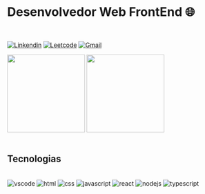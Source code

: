 # Desenvolvedor Web FrontEnd 🌐

<br/>

[![Linkendin](https://img.shields.io/badge/LinkedIn-0077B5?style=for-the-badge&logo=linkedin&logoColor=white)](https://www.linkedin.com/in/guilherme-zuriel/)
[![Leetcode](https://img.shields.io/badge/-LeetCode-FFA116?style=for-the-badge&logo=LeetCode&logoColor=black)](https://leetcode.com/guilhermezuriel/)
[![Gmail](https://img.shields.io/badge/Gmail-D14836?style=for-the-badge&logo=gmail&logoColor=white)](mailto:guizuriel.dev@gmail.com)

<div>
<img height="180em" src="https://github-readme-stats.vercel.app/api?username=guilhermezuriel&show_icons=true&theme=dark">
<img height="180em" src="https://github-readme-stats.vercel.app/api/top-langs/?username=guilhermezuriel&theme=dark">
</div> <br/>

## Tecnologias

<div style="display: inline_block"><br/>
<img align="center" alt="vscode" src ="https://img.shields.io/badge/Visual_Studio-5C2D91?style=for-the-badge&logo=visual%20studio&logoColor=white">
<img align="center" alt="html" src ="https://img.shields.io/badge/HTML5-E34F26?style=for-the-badge&logo=html5&logoColor=white">
<img align="center" alt="css" src ="https://img.shields.io/badge/CSS3-1572B6?style=for-the-badge&logo=css3&logoColor=white">
<img align="center" alt="javascript" src ="https://img.shields.io/badge/JavaScript-F7DF1E?style=for-the-badge&logo=javascript&logoColor=black"> 
<img align="center" alt="react" src ="https://img.shields.io/badge/React-20232A?style=for-the-badge&logo=react&logoColor=61DAFB">
<img align="center" alt="nodejs" src ="https://img.shields.io/badge/Node.js-43853D?style=for-the-badge&logo=node.js&logoColor=white">
 <img align="center" alt="typescript" src ="https://img.shields.io/badge/TypeScript-007ACC?style=for-the-badge&logo=typescript&logoColor=white">     
</div>
<br/>

      
